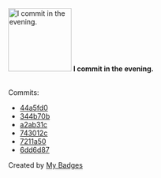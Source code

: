 <img src="https://my-badges.github.io/my-badges/evening-commits.png" alt="I commit in the evening." title="I commit in the evening." width="128">
<strong>I commit in the evening.</strong>
<br><br>

Commits:

- <a href="https://github.com/qoomon/actions--access-token/commit/44a5fd0201e1787b9ed93627f62dff2cc7b4b46e">44a5fd0</a>
- <a href="https://github.com/qoomon/actions--access-token/commit/344b70b1213451275ad6990ed489bb93411ba041">344b70b</a>
- <a href="https://github.com/qoomon/actions--access-token/commit/a2ab31c0d12dc04207ac10e4e46eb3834357d67b">a2ab31c</a>
- <a href="https://github.com/qoomon/zsh-theme-qoomon/commit/743012c9e2d47014cedc2b7580610eb4b586ffcb">743012c</a>
- <a href="https://github.com/qoomon/smart-life-webapp/commit/7211a50ae41edfd428799f47eda510a77858e509">7211a50</a>
- <a href="https://github.com/qoomon/meeting-cash-creep/commit/6dd6d875a72f870926aff67bdcaf48f22a693537">6dd6d87</a>


Created by <a href="https://github.com/my-badges/my-badges">My Badges</a>